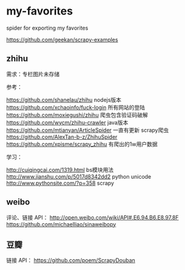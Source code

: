 # my-favorites
spider for exporting my favorites

https://github.com/geekan/scrapy-examples

## zhihu

需求：专栏图片未存储

参考：

https://github.com/shanelau/zhihu nodejs版本
https://github.com/xchaoinfo/fuck-login 所有网站的登陆
https://github.com/moxiegushi/zhihu 爬虫包含验证码破解
https://github.com/wycm/zhihu-crawler java版本
https://github.com/mtianyan/ArticleSpider 一直有更新 scrapy爬虫
https://github.com/AlexTan-b-z/ZhihuSpider 
https://github.com/xpisme/scrapy_zhihu 有爬出的1w用户数据

学习：

http://cuiqingcai.com/1319.html bs模块用法
http://www.jianshu.com/p/5017d8342dd2  python unicode
http://www.pythonsite.com/?p=358 scrapy 

## weibo

评论、链接
API：
http://open.weibo.com/wiki/API#.E6.94.B6.E8.97.8F
https://github.com/michaelliao/sinaweibopy

## 豆瓣

链接
API：
https://github.com/poem/ScrapyDouban

